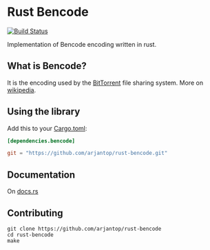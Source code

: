 # Rust Bencode

[![Build Status](https://travis-ci.org/arjantop/rust-bencode.png?branch=master)](https://travis-ci.org/arjantop/rust-bencode)

Implementation of Bencode encoding written in rust.

## What is Bencode?

It is the encoding used by the [BitTorrent](https://en.wikipedia.org/wiki/BitTorrent_%28protocol%29) file sharing system. More on [wikipedia](https://en.wikipedia.org/wiki/Bencode).

## Using the library

Add this to your [Cargo.toml](http://crates.io/):

```toml
[dependencies.bencode]

git = "https://github.com/arjantop/rust-bencode.git"
```

## Documentation

On [docs.rs](https://docs.rs/crate/bencode)

## Contributing

```
git clone https://github.com/arjantop/rust-bencode
cd rust-bencode
make
```
